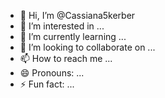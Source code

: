 - 👋 Hi, I’m @Cassiana5kerber
- 👀 I’m interested in ...
- 🌱 I’m currently learning ...
- 💞️ I’m looking to collaborate on ...
- 📫 How to reach me ...
- 😄 Pronouns: ...
- ⚡ Fun fact: ...

<!---
Cassiana5kerber/Cassiana5kerber is a ✨ special ✨ repository because its `README.md` (this file) appears on your GitHub profile.
You can click the Preview link to take a look at your changes.
--->
